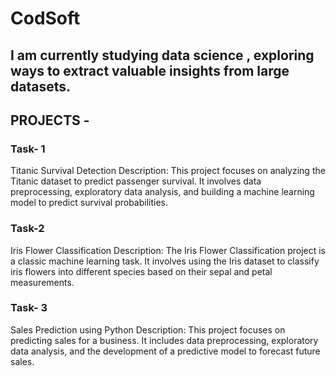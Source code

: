 # CodSoft
## I am currently studying data science , exploring ways to extract valuable insights from large datasets.
## PROJECTS -
### Task- 1
Titanic Survival Detection Description: This project focuses on analyzing the Titanic dataset to predict passenger survival. It involves data preprocessing, exploratory data analysis, and building a machine learning model to predict survival probabilities.
### Task-2
Iris Flower Classification Description: The Iris Flower Classification project is a classic machine learning task. It involves using the Iris dataset to classify iris flowers into different species based on their sepal and petal measurements.
### Task- 3
Sales Prediction using Python Description: This project focuses on predicting sales for a business. It includes data preprocessing, exploratory data analysis, and the development of a predictive model to forecast future sales.
